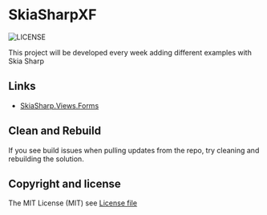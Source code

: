 # SkiaSharpXF

![LICENSE](https://img.shields.io/badge/license-MIT-RED)

This project will be developed every week adding different examples with Skia Sharp

## Links

- [SkiaSharp.Views.Forms](https://www.nuget.org/packages/SkiaSharp.Views.Forms/1.68.1.1)

## Clean and Rebuild

If you see build issues when pulling updates from the repo, try cleaning and rebuilding the solution.

## Copyright and license

The MIT License (MIT) see [License file](https://github.com/jorgemht/SkiaSharpXF/blob/master/LICENSE)
